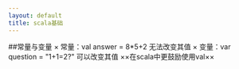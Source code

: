 ```yaml
---
layout: default
title: scala基础
---
```


##常量与变量
× 常量：val answer = 8*5+2 无法改变其值
× 变量：var question = "1+1=2?" 可以改变其值
××在scala中更鼓励使用val××

